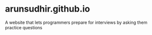 # arunsudhir.github.io
A website that lets programmers prepare for interviews by asking them practice questions
